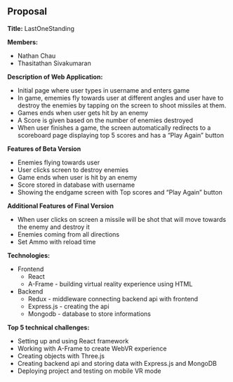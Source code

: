## Proposal

**Title:** LastOneStanding

**Members:**
* Nathan Chau
* Thasitathan Sivakumaran

**Description of Web Application:**
* Initial page where user types in username and enters game
* In game, ememies fly towards user at different angles and user have to destroy the enemies by tapping on the screen to shoot missiles at them.
* Games ends when user gets hit by an enemy
* A Score is given based on the number of enemies destroyed
* When user finishes a game, the screen automatically redirects to a scoreboard page displaying top 5 scores and has a “Play Again” button

**Features of Beta Version**
* Enemies flying towards user
* User clicks screen to destroy enemies
* Game ends when user is hit by an enemy
* Score stored in database with username
* Showing the endgame screen with Top scores and “Play Again” button


**Additional Features of Final Version**
* When user clicks on screen a missile will be shot that will move towards the enemy and destroy it
* Enemies coming from all directions
* Set Ammo with reload time

**Technologies:**
* Frontend
    * React
    * A-Frame - building virtual reality experience using HTML
* Backend 	
    * Redux - middleware connecting backend api with frontend
    * Express.js - creating the api
    * Mongodb - database to store informations

**Top 5 technical challenges:**
* Setting up and using React framework
* Working with A-Frame to create WebVR experience
* Creating objects with Three.js 
* Creating backend api and storing data with Express.js and MongoDB
* Deploying project and testing on mobile VR mode